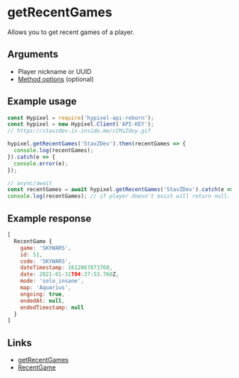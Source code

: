 # getRecentGames
Allows you to get recent games of a player.
## Arguments
- Player nickname or UUID
- [Method options](https://hypixel-api-reborn.github.io/#/docs/main/master/typedef/MethodOptions) (optional)

## Example usage
```js
const Hypixel = require('hypixel-api-reborn');
const hypixel = new Hypixel.Client('API-KEY');
// https://stavzdev.is-inside.me/cCMiZdoy.gif

hypixel.getRecentGames('StavZDev').then(recentGames => {
  console.log(recentGames);
}).catch(e => {
  console.error(e);
});

// async/await
const recentGames = await hypixel.getRecentGames('StavZDev').catch(e => console.error(e));
console.log(recentGames); // if player doesn't exist will return null.
```
## Example response
```js
[
  RecentGame {
    game: 'SKYWARS',
    id: 51,
    code: 'SKYWARS',
    dateTimestamp: 1612067873760,
    date: 2021-01-31T04:37:53.760Z,
    mode: 'solo_insane',
    map: 'Aquarius',
    ongoing: true,
    endedAt: null,
    endedTimestamp: null
  }
]
```
## Links
- [getRecentGames](https://hypixel-api-reborn.github.io/#/docs/main/master/class/Client?scrollTo=getRecentGames)
- [RecentGame](https://hypixel-api-reborn.github.io/#/docs/main/master/class/RecentGame)